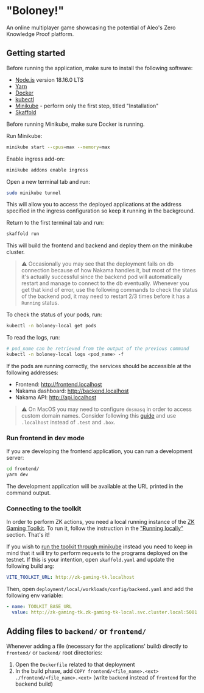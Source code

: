 # "Boloney!"

An online multiplayer game showcasing the potential of Aleo's Zero Knowledge Proof platform.

## Getting started

Before running the application, make sure to install the following software:

- [Node.js](https://nodejs.org/en) version 18.16.0 LTS
- [Yarn](https://yarnpkg.com/getting-started/install)
- [Docker](https://docs.docker.com/engine/install/)
- [kubectl](https://kubernetes.io/docs/tasks/tools/#kubectl)
- [Minikube](https://minikube.sigs.k8s.io/docs/start/) - perform only the first step, titled "Installation"
- [Skaffold](https://skaffold.dev/docs/install/)

Before running Minikube, make sure Docker is running.

Run Minikube:

```bash
minikube start --cpus=max --memory=max
```

Enable ingress add-on:

```bash
minikube addons enable ingress
```

Open a new terminal tab and run:

```bash
sudo minikube tunnel
```

This will allow you to access the deployed applications at the address specified in the ingress configuration so keep it running in the background.

Return to the first terminal tab and run:

```bash
skaffold run
```

This will build the frontend and backend and deploy them on the minikube cluster.

> ⚠️ Occasionally you may see that the deployment fails on db connection because of how Nakama handles it, but most of the times it's actually successful since the backend pod will automatically restart and manage to connect to the db eventually. Whenever you get that kind of error, use the following commands to check the status of the backend pod, it may need to restart 2/3 times before it has a `Running` status.

To check the status of your pods, run:

```bash
kubectl -n boloney-local get pods
```

To read the logs, run:

```bash
# pod_name can be retrieved from the output of the previous command
kubectl -n boloney-local logs <pod_name> -f
```

If the pods are running correctly, the services should be accessible at the following addresses:

- Frontend: <http://frontend.localhost>
- Nakama dashboard: <http://backend.localhost>
- Nakama API: <http://api.localhost>

> ⚠️ On MacOS you may need to configure `dnsmasq` in order to access custom domain names. Consider following this [guide](https://www.stevenrombauts.be/2018/01/use-dnsmasq-instead-of-etc-hosts/#2-only-send-test-and-box-queries-to-dnsmasq) and use `.localhost` instead of `.test` and `.box`.

### Run frontend in dev mode

If you are developing the frontend application, you can run a development server:

```bash
cd frontend/
yarn dev
```

The development application will be available at the URL printed in the command output.

### Connecting to the toolkit

In order to perform ZK actions, you need a local running instance of the [ZK Gaming Toolkit](https://github.com/Kryha/zk-gaming-toolkit). To run it, follow the instruction in the ["Running locally"](https://github.com/Kryha/zk-gaming-toolkit#running-locally) section. That's it!

If you wish to [run the toolkit through minikube](https://github.com/Kryha/zk-gaming-toolkit#running-with-minikube) instead you need to keep in mind that it will try to perform requests to the programs deployed on the testnet. If this is your intention, open `skaffold.yaml` and update the following build arg:

```yaml
VITE_TOOLKIT_URL: http://zk-gaming-tk.localhost
```

Then, open `deployment/local/workloads/config/backend.yaml` and add the following env variable:

```yaml
- name: TOOLKIT_BASE_URL
  value: http://zk-gaming-tk.zk-gaming-tk-local.svc.cluster.local:5001
```

## Adding files to `backend/` or `frontend/`

Whenever adding a file (necessary for the applications' build) directly to `frontend/` or `backend/` root directories:

1. Open the `Dockerfile` related to that deployment
2. In the build phase, add `COPY frontend/<file_name>.<ext> ./frontend/<file_name>.<ext>` (write `backend` instead of `frontend` for the backend build)
